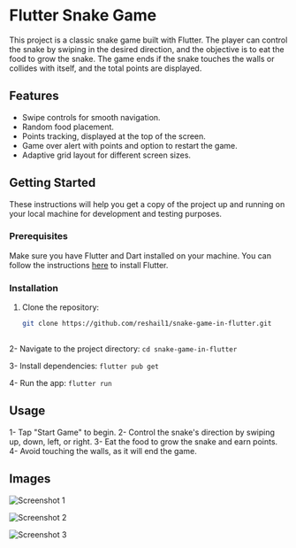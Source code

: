 # Flutter Snake Game

This project is a classic snake game built with Flutter. The player can control the snake by swiping in the desired direction, and the objective is to eat the food to grow the snake. The game ends if the snake touches the walls or collides with itself, and the total points are displayed.

## Features

- Swipe controls for smooth navigation.
- Random food placement.
- Points tracking, displayed at the top of the screen.
- Game over alert with points and option to restart the game.
- Adaptive grid layout for different screen sizes.

## Getting Started

These instructions will help you get a copy of the project up and running on your local machine for development and testing purposes.

### Prerequisites

Make sure you have Flutter and Dart installed on your machine. You can follow the instructions [here](https://flutter.dev/docs/get-started/install) to install Flutter.

### Installation

1. Clone the repository:
   ```bash
   git clone https://github.com/reshail1/snake-game-in-flutter.git
 
2- Navigate to the project directory:
``cd snake-game-in-flutter``

3- Install dependencies:
``flutter pub get``

4- Run the app:
``flutter run``


## Usage
1- Tap "Start Game" to begin.
2- Control the snake's direction by swiping up, down, left, or right.
3- Eat the food to grow the snake and earn points.
4- Avoid touching the walls, as it will end the game.

## Images
![Screenshot 1](./screenshots/Snake%201.png)

![Screenshot 2](./screenshots/Snake%202.png)

![Screenshot 3](./screenshots/Snake%203.png)